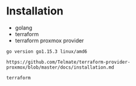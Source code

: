 # Installation
* golang
* terraform
* terraform proxmox provider

``` go version go1.15.3 linux/amd6 ```

```https://github.com/Telmate/terraform-provider-proxmox/blob/master/docs/installation.md```


```terraform ```